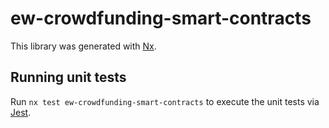 # ew-crowdfunding-smart-contracts

This library was generated with [Nx](https://nx.dev).

## Running unit tests

Run `nx test ew-crowdfunding-smart-contracts` to execute the unit tests via [Jest](https://jestjs.io).
